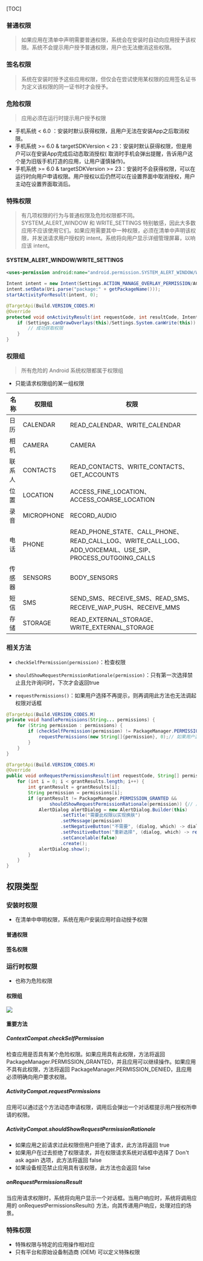 [TOC]

### 普通权限
> 如果应用在清单中声明需要普通权限，系统会在安装时自动向应用授予该权限。系统不会提示用户授予普通权限，用户也无法撤消这些权限。

### 签名权限
> 系统在安装时授予这些应用权限，但仅会在尝试使用某权限的应用签名证书为定义该权限的同一证书时才会授予。

### 危险权限
> 应用必须在运行时提示用户授予权限

* 手机系统 < 6.0 ：安装时默认获得权限，且用户无法在安装App之后取消权限。
* 手机系统 >= 6.0 & targetSDKVersion < 23：安装时默认获得权限，但是用户可以在安装App完成后动态取消授权( 取消时手机会弹出提醒，告诉用户这个是为旧版手机打造的应用，让用户谨慎操作)。
* 手机系统 >= 6.0 & targetSDKVersion >= 23：安装时不会获得权限，可以在运行时向用户申请权限。用户授权以后仍然可以在设置界面中取消授权，用户主动在设置界面取消后。


### 特殊权限
> 有几项权限的行为与普通权限及危险权限都不同。SYSTEM_ALERT_WINDOW 和 WRITE_SETTINGS 特别敏感，因此大多数应用不应该使用它们。如果应用需要其中一种权限，必须在清单中声明该权限，并发送请求用户授权的 intent。系统将向用户显示详细管理屏幕，以响应该 intent。

#### SYSTEM_ALERT_WINDOW/WRITE_SETTINGS
```xml
<uses-permission android:name="android.permission.SYSTEM_ALERT_WINDOW/WRITE_SETTINGS" />
```
```java
Intent intent = new Intent(Settings.ACTION_MANAGE_OVERLAY_PERMISSION/ACTION_MANAGE_WRITE_SETTINGS);
intent.setData(Uri.parse("package:" + getPackageName()));
startActivityForResult(intent, 0);

@TargetApi(Build.VERSION_CODES.M)
@Override
protected void onActivityResult(int requestCode, int resultCode, Intent data) {
    if (Settings.canDrawOverlays(this)/Settings.System.canWrite(this)) {
        // 成功获取权限
    }
}
```

### 权限组
> 所有危险的 Android 系统权限都属于权限组

* 只能请求权限组的某一组权限

名称 | 权限组 | 权限
--- | --- | ---
日历 | CALENDAR | READ_CALENDAR、WRITE_CALENDAR
相机 | CAMERA | CAMERA
联系人 | CONTACTS | READ_CONTACTS、WRITE_CONTACTS、GET_ACCOUNTS
位置 | LOCATION | ACCESS_FINE_LOCATION、ACCESS_COARSE_LOCATION
录音 | MICROPHONE | RECORD_AUDIO
电话 | PHONE | READ_PHONE_STATE、CALL_PHONE、READ_CALL_LOG、WRITE_CALL_LOG、ADD_VOICEMAIL、USE_SIP、PROCESS_OUTGOING_CALLS
传感器 | SENSORS | BODY_SENSORS
短信 | SMS | SEND_SMS、RECEIVE_SMS、READ_SMS、RECEIVE_WAP_PUSH、RECEIVE_MMS
存储 | STORAGE | READ_EXTERNAL_STORAGE、WRITE_EXTERNAL_STORAGE

### 相关方法
* `checkSelfPermission(permission)`：检查权限

* `shouldShowRequestPermissionRationale(permission)`：只有第一次选择禁止且允许询问时，下次才会返回true

* `requestPermissions()`：如果用户选择不再提示，则再调用此方法也无法调起权限对话框

```java
@TargetApi(Build.VERSION_CODES.M)
private void handlePermissions(String... permissions) {
    for (String permission : permissions) {
        if (checkSelfPermission(permission) != PackageManager.PERMISSION_GRANTED) {
            requestPermissions(new String[]{permission}, 0);// 如果用户选择禁止后不在询问，则下次启动requestPermissions也无法调起系统权限提示
        }
    }
}

@TargetApi(Build.VERSION_CODES.M)
@Override
public void onRequestPermissionsResult(int requestCode, String[] permissions, int[] grantResults) {
    for (int i = 0; i < grantResults.length; i++) {
        int grantResult = grantResults[i];
        String permission = permissions[i];
        if (grantResult != PackageManager.PERMISSION_GRANTED &&
                shouldShowRequestPermissionRationale(permission)) {// 用户禁止了该权限，但仍允许下次提示，此时应该向用户解释为啥需要该权限
            AlertDialog alertDialog = new AlertDialog.Builder(this)
                    .setTitle("需要此权限以实现换肤")
                    .setMessage(permission)
                    .setNegativeButton("不需要", (dialog, which) -> dialog.dismiss())
                    .setPositiveButton("重新选择", (dialog, which) -> requestPermissions(new String[]{permission}, 0))
                    .setCancelable(false)
                    .create();
            alertDialog.show();
        }
    }
}
```

## 权限类型
### 安装时权限
* 在清单中申明权限，系统在用户安装应用时自动授予权限

#### 普通权限

#### 签名权限

### 运行时权限
* 也称为危险权限

#### 权限组
![](https://gitee.com/hysbtr/pic/raw/master/permission_group.png)

#### 重要方法
##### ContextCompat.checkSelfPermission
检查应用是否具有某个危险权限。如果应用具有此权限，方法将返回 PackageManager.PERMISSION_GRANTED，并且应用可以继续操作。如果应用不具有此权限，方法将返回 PackageManager.PERMISSION_DENIED，且应用必须明确向用户要求权限。

##### ActivityCompat.requestPermissions
应用可以通过这个方法动态申请权限，调用后会弹出一个对话框提示用户授权所申请的权限。

##### ActivityCompat.shouldShowRequestPermissionRationale
* 如果应用之前请求过此权限但用户拒绝了请求，此方法将返回 true
* 如果用户在过去拒绝了权限请求，并在权限请求系统对话框中选择了 Don't ask again 选项，此方法将返回 false
* 如果设备规范禁止应用具有该权限，此方法也会返回 false

##### onRequestPermissionsResult
当应用请求权限时，系统将向用户显示一个对话框。当用户响应时，系统将调用应用的 onRequestPermissionsResult() 方法，向其传递用户响应，处理对应的场景。

### 特殊权限
* 特殊权限与特定的应用操作相对应
* 只有平台和原始设备制造商 (OEM) 可以定义特殊权限